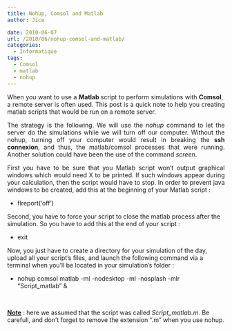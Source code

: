 ```yaml
---
title: Nohup, Comsol and Matlab
author: Jice

date: 2010-06-07
url: /2010/06/nohup-comsol-and-matlab/
categories:
  - Informatique
tags:
  - Comsol
  - matlab
  - nohup
---
```

<p style="text-align: justify;">
  When you want to use a <strong>Matlab </strong>script to perform simulations with <strong>Comsol</strong>,  a remote server is often used. This post is a quick note to help you creating matlab scripts that would be run on a remote server.
</p>

<p style="text-align: justify;">
  The strategy is the following. We will use the <em>nohup </em>command to let the server do the simulations while we will turn off our computer. Without the nohup, turning off your computer would result in breaking the <strong>ssh connexion</strong>, and thus, the matlab/comsol processes that were running. Another solution could have been the use of the command <em>screen</em>.
</p>

<p style="text-align: justify;">
  First you have to be sure that you Matlab script won&#8217;t output graphical windows which would need X to be printed. If such windows appear during your calculation, then the script would have to stop. In order to prevent java windows to be created, add this at the beginning of your Matlab script :
</p>

  * flreport(&#8216;off&#8217;)

Second, you have to force your script to close the matlab process after the simulation. So you have to add this at the end of your script :

  * exit

Now, you just have to create a directory for your simulation of the day, upload all your script&#8217;s files, and launch the following command via a terminal when you&#8217;ll be located in your simulation&#8217;s folder :

  * nohup comsol matlab -ml -nodesktop -ml -nosplash -mlr &#8220;Script_matlab&#8221; &

&nbsp;

**<span style="text-decoration: underline;">Note</span>** : here we assumed that the script was called _Script_matlab.m_. Be carefull, and don&#8217;t forget to remove the extension &#8220;.m&#8221; when you use nohup.